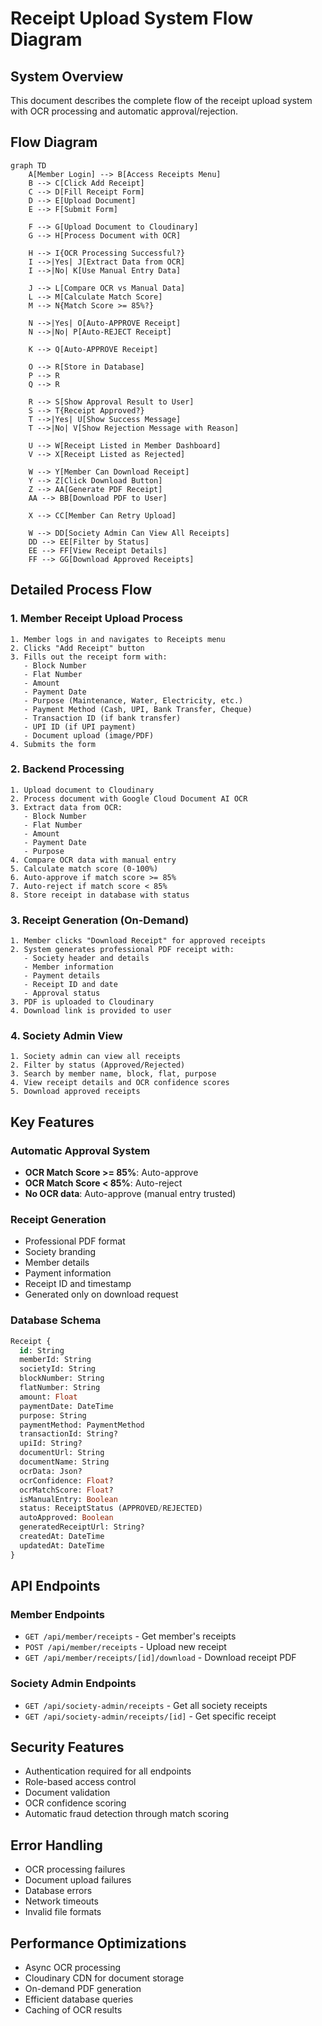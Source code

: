 # Receipt Upload System Flow Diagram

## System Overview
This document describes the complete flow of the receipt upload system with OCR processing and automatic approval/rejection.

## Flow Diagram

```mermaid
graph TD
    A[Member Login] --> B[Access Receipts Menu]
    B --> C[Click Add Receipt]
    C --> D[Fill Receipt Form]
    D --> E[Upload Document]
    E --> F[Submit Form]
    
    F --> G[Upload Document to Cloudinary]
    G --> H[Process Document with OCR]
    
    H --> I{OCR Processing Successful?}
    I -->|Yes| J[Extract Data from OCR]
    I -->|No| K[Use Manual Entry Data]
    
    J --> L[Compare OCR vs Manual Data]
    L --> M[Calculate Match Score]
    M --> N{Match Score >= 85%?}
    
    N -->|Yes| O[Auto-APPROVE Receipt]
    N -->|No| P[Auto-REJECT Receipt]
    
    K --> Q[Auto-APPROVE Receipt]
    
    O --> R[Store in Database]
    P --> R
    Q --> R
    
    R --> S[Show Approval Result to User]
    S --> T{Receipt Approved?}
    T -->|Yes| U[Show Success Message]
    T -->|No| V[Show Rejection Message with Reason]
    
    U --> W[Receipt Listed in Member Dashboard]
    V --> X[Receipt Listed as Rejected]
    
    W --> Y[Member Can Download Receipt]
    Y --> Z[Click Download Button]
    Z --> AA[Generate PDF Receipt]
    AA --> BB[Download PDF to User]
    
    X --> CC[Member Can Retry Upload]
    
    W --> DD[Society Admin Can View All Receipts]
    DD --> EE[Filter by Status]
    EE --> FF[View Receipt Details]
    FF --> GG[Download Approved Receipts]
```

## Detailed Process Flow

### 1. Member Receipt Upload Process

```
1. Member logs in and navigates to Receipts menu
2. Clicks "Add Receipt" button
3. Fills out the receipt form with:
   - Block Number
   - Flat Number  
   - Amount
   - Payment Date
   - Purpose (Maintenance, Water, Electricity, etc.)
   - Payment Method (Cash, UPI, Bank Transfer, Cheque)
   - Transaction ID (if bank transfer)
   - UPI ID (if UPI payment)
   - Document upload (image/PDF)
4. Submits the form
```

### 2. Backend Processing

```
1. Upload document to Cloudinary
2. Process document with Google Cloud Document AI OCR
3. Extract data from OCR:
   - Block Number
   - Flat Number
   - Amount
   - Payment Date
   - Purpose
4. Compare OCR data with manual entry
5. Calculate match score (0-100%)
6. Auto-approve if match score >= 85%
7. Auto-reject if match score < 85%
8. Store receipt in database with status
```

### 3. Receipt Generation (On-Demand)

```
1. Member clicks "Download Receipt" for approved receipts
2. System generates professional PDF receipt with:
   - Society header and details
   - Member information
   - Payment details
   - Receipt ID and date
   - Approval status
3. PDF is uploaded to Cloudinary
4. Download link is provided to user
```

### 4. Society Admin View

```
1. Society admin can view all receipts
2. Filter by status (Approved/Rejected)
3. Search by member name, block, flat, purpose
4. View receipt details and OCR confidence scores
5. Download approved receipts
```

## Key Features

### Automatic Approval System
- **OCR Match Score >= 85%**: Auto-approve
- **OCR Match Score < 85%**: Auto-reject
- **No OCR data**: Auto-approve (manual entry trusted)

### Receipt Generation
- Professional PDF format
- Society branding
- Member details
- Payment information
- Receipt ID and timestamp
- Generated only on download request

### Database Schema
```sql
Receipt {
  id: String
  memberId: String
  societyId: String
  blockNumber: String
  flatNumber: String
  amount: Float
  paymentDate: DateTime
  purpose: String
  paymentMethod: PaymentMethod
  transactionId: String?
  upiId: String?
  documentUrl: String
  documentName: String
  ocrData: Json?
  ocrConfidence: Float?
  ocrMatchScore: Float?
  isManualEntry: Boolean
  status: ReceiptStatus (APPROVED/REJECTED)
  autoApproved: Boolean
  generatedReceiptUrl: String?
  createdAt: DateTime
  updatedAt: DateTime
}
```

## API Endpoints

### Member Endpoints
- `GET /api/member/receipts` - Get member's receipts
- `POST /api/member/receipts` - Upload new receipt
- `GET /api/member/receipts/[id]/download` - Download receipt PDF

### Society Admin Endpoints
- `GET /api/society-admin/receipts` - Get all society receipts
- `GET /api/society-admin/receipts/[id]` - Get specific receipt

## Security Features
- Authentication required for all endpoints
- Role-based access control
- Document validation
- OCR confidence scoring
- Automatic fraud detection through match scoring

## Error Handling
- OCR processing failures
- Document upload failures
- Database errors
- Network timeouts
- Invalid file formats

## Performance Optimizations
- Async OCR processing
- Cloudinary CDN for document storage
- On-demand PDF generation
- Efficient database queries
- Caching of OCR results
